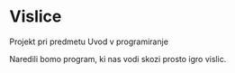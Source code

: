 # Vislice

Projekt pri predmetu Uvod v programiranje 

Naredili bomo program, ki nas vodi skozi prosto igro vislic. 


